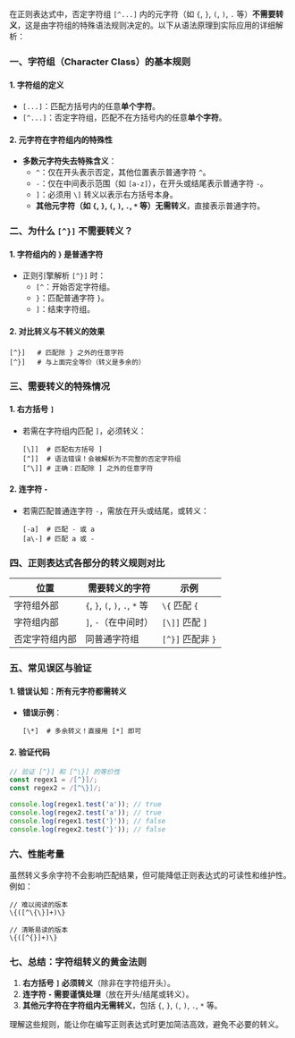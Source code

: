 在正则表达式中，否定字符组 `[^...]` 内的元字符（如 `{`, `}`, `(`, `)`, `.` 等）**不需要转义**，这是由字符组的特殊语法规则决定的。以下从语法原理到实际应用的详细解析：

### 一、字符组（Character Class）的基本规则

#### 1. **字符组的定义**

- `[...]`：匹配方括号内的任意**单个字符**。
- `[^...]`：否定字符组，匹配不在方括号内的任意**单个字符**。

#### 2. **元字符在字符组内的特殊性**

- **多数元字符失去特殊含义**：
  - `^`：仅在开头表示否定，其他位置表示普通字符 `^`。
  - `-`：仅在中间表示范围（如 `[a-z]`），在开头或结尾表示普通字符 `-`。
  - `]`：必须用 `\]` 转义以表示右方括号本身。
  - **其他元字符（如 `{`, `}`, `(`, `)`, `.`, `*` 等）无需转义**，直接表示普通字符。

### 二、为什么 `[^}]` 不需要转义？

#### 1. **字符组内的 `}` 是普通字符**

- 正则引擎解析 `[^}]` 时：
  - `[^`：开始否定字符组。
  - `}`：匹配普通字符 `}`。
  - `]`：结束字符组。

#### 2. **对比转义与不转义的效果**

```regex
[^}]   # 匹配除 } 之外的任意字符
[^}]   # 与上面完全等价（转义是多余的）
```

### 三、需要转义的特殊情况

#### 1. **右方括号 `]`**

- 若需在字符组内匹配 `]`，必须转义：
  ```regex
  [\]]  # 匹配右方括号 ]
  [^]]  # 语法错误！会被解析为不完整的否定字符组
  [^\]] # 正确：匹配除 ] 之外的任意字符
  ```

#### 2. **连字符 `-`**

- 若需匹配普通连字符 `-`，需放在开头或结尾，或转义：
  ```regex
  [-a]  # 匹配 - 或 a
  [a\-] # 匹配 a 或 -
  ```

### 四、正则表达式各部分的转义规则对比

| 位置           | 需要转义的字符                  | 示例              |
| -------------- | ------------------------------- | ----------------- |
| 字符组外部     | `{`, `}`, `(`, `)`, `.`, `*` 等 | `\{` 匹配 `{`     |
| 字符组内部     | `]`, `-`（在中间时）            | `[\]]` 匹配 `]`   |
| 否定字符组内部 | 同普通字符组                    | `[^}]` 匹配非 `}` |

### 五、常见误区与验证

#### 1. **错误认知：所有元字符都需转义**

- **错误示例**：
  ```regex
  [\*]  # 多余转义！直接用 [*] 即可
  ```

#### 2. **验证代码**

```javascript
// 验证 [^}] 和 [^\}] 的等价性
const regex1 = /[^}]/;
const regex2 = /[^\}]/;

console.log(regex1.test('a')); // true
console.log(regex2.test('a')); // true
console.log(regex1.test('}')); // false
console.log(regex2.test('}')); // false
```

### 六、性能考量

虽然转义多余字符不会影响匹配结果，但可能降低正则表达式的可读性和维护性。例如：

```regex
// 难以阅读的版本
\{([^\{\}]+)\}

// 清晰易读的版本
\{([^{}]+)\}
```

### 七、总结：字符组转义的黄金法则

1. **右方括号 `]` 必须转义**（除非在字符组开头）。
2. **连字符 `-` 需要谨慎处理**（放在开头/结尾或转义）。
3. **其他元字符在字符组内无需转义**，包括 `{`, `}`, `(`, `)`, `.`, `*` 等。

理解这些规则，能让你在编写正则表达式时更加简洁高效，避免不必要的转义。
